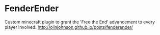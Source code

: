 # FenderEnder
Custom minecraft plugin to grant the 'Free the End' advancement to every player involved.
http://olinjohnson.github.io/posts/fenderender/

